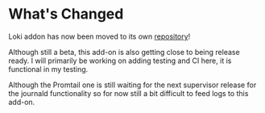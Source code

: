 # What's Changed

Loki addon has now been moved to its own [repository](https://github.com/mdegat01/addon-loki)!

Although still a beta, this add-on is also getting close to being release
ready. I will primarily be working on adding testing and CI here, it is
functional in my testing.

Although the Promtail one is still waiting for the next supervisor release for
the journald functionality so for now still a bit difficult to feed logs to
this add-on.
